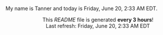 My name is Tanner and today is Friday, June 20, 2:33 AM EDT.

<p align="center">This <i>README</i> file is generated <b>every 3 hours</b>!</br>Last refresh: Friday, June 20, 2:33 AM EDT<br /></p>
